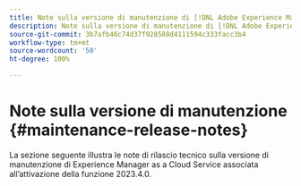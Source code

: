 ```yaml
---
title: Note sulla versione di manutenzione di [!DNL Adobe Experience Manager] as a Cloud Service associato all’attivazione della funzione 2023.4.0.
description: Note sulla versione di manutenzione di [!DNL Adobe Experience Manager] as a Cloud Service associato all’attivazione della funzione 2023.4.0.
source-git-commit: 3b7afb46c74d37f928588d4111594c333facc3b4
workflow-type: tm+mt
source-wordcount: '50'
ht-degree: 100%

---
```


# Note sulla versione di manutenzione {#maintenance-release-notes}

La sezione seguente illustra le note di rilascio tecnico sulla versione di manutenzione di Experience Manager as a Cloud Service associata all’attivazione della funzione 2023.4.0.


